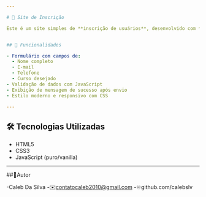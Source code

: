 ```yaml
---

# 📝 Site de Inscrição

Este é um site simples de **inscrição de usuários**, desenvolvido com **HTML**, **CSS** e **JavaScript**. O objetivo é permitir que usuários preencham um formulário com seus dados, que são validados no navegador e exibidos na tela (ou enviados a um backend futuramente).


## 🚀 Funcionalidades

- Formulário com campos de:
  - Nome completo
  - E-mail
  - Telefone
  - Curso desejado
- Validação de dados com JavaScript
- Exibição de mensagem de sucesso após envio
- Estilo moderno e responsivo com CSS

---
```


## 🛠 Tecnologias Utilizadas

- HTML5
- CSS3
- JavaScript (puro/vanilla)

---

##🧞Autor

-Caleb Da Silva
-✉️contatocaleb2010@gmail.com
-♾️github.com/calebslv
